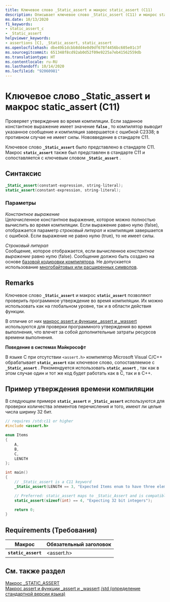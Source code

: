 ```yaml
---
title: Ключевое слово _Static_assert и макрос static_assert (C11)
description: Описывает ключевое слово _Static_assert (C11) и макрос static_assert (C11).
ms.date: 10/13/2020
f1_keywords:
- static_assert_c
- _Static_assert
helpviewer_keywords:
- assertions [C], _Static_assert, static_assert
ms.openlocfilehash: dbe49b1dcbb8dd4e0d9df678f4456bc605e01c3f
ms.sourcegitcommit: 651348f8cd92ab0d52f09e9225a7eb41562559db
ms.translationtype: HT
ms.contentlocale: ru-RU
ms.lasthandoff: 10/14/2020
ms.locfileid: "92060981"
---
```

# <a name="_static_assert-keyword-and-static_assert-macro-c11"></a>Ключевое слово _Static_assert и макрос static_assert (C11)

Проверяет утверждение во время компиляции. Если заданное константное выражение имеет значение **`false`** , то компилятор выводит указанное сообщение и компиляция завершается с ошибкой C2338; в противном случае не имеет силы. Нововведение в стандарте C11.

Ключевое слово **`_Static_assert`** было представлено в стандарте C11.
Макрос **`static_assert`** также был представлен в стандарте C11 и сопоставляется с ключевым словом **`_Static_assert`** .

## <a name="syntax"></a>Синтаксис

```C
_Static_assert(constant-expression, string-literal);
static_assert(constant-expression, string-literal);
```

### <a name="parameters"></a>Параметры

*Константное выражение*\
Целочисленное константное выражение, которое можно полностью вычислить во время компиляции. Если выражение равно нулю (false), отображается параметр *строковый литерал* и компиляция завершается с ошибкой. Если выражение не равно нулю (true), то не имеет силы.

*Строковый литерал*\
Сообщение, которое отображается, если вычисленное *константное выражение* равно нулю (false). Сообщение должно быть создано на основе [базовой кодировки компилятора](../c-language/ascii-character-set.md). Не допускается использование [многобайтовых или расширенных символов](../c-language/multibyte-and-wide-characters.md).

## <a name="remarks"></a>Remarks

Ключевое слово **`_Static_assert`** и макрос **`static_assert`** позволяют проверить программное утверждение во время компиляции. Их можно использовать как на глобальном уровне, так и в области действия функции.

В отличие от них [макрос assert и функции _assert и _wassert](../c-runtime-library/reference/assert-macro-assert-wassert.md) используются для проверки программного утверждения во время выполнения, что влечет за собой дополнительные затраты ресурсов времени выполнения.

**Поведение в системах Майкрософт**

В языке C при отсутствии `<assert.h>` компилятор Microsoft Visual C/C++ обрабатывает **`static_assert`** как ключевое слово, сопоставляемое с **`_Static_assert`** . Рекомендуется использовать **`static_assert`** , так как в этом случае один и тот же код будет работать как в C, так и в C++.

## <a name="example-of-a-compile-time-assert"></a>Пример утверждения времени компиляции

В следующем примере **`static_assert`** и **`_Static_assert`** используются для проверки количества элементов перечисления и того, имеют ли целые числа ширину 32 бит.

```C
// requires /std:c11 or higher
#include <assert.h>

enum Items
{
    A,
    B,
    C,
    LENGTH
};

int main()
{
    // _Static_assert is a C11 keyword
    _Static_assert(LENGTH == 3, "Expected Items enum to have three elements");

    // Preferred: static_assert maps to _Static_Assert and is compatible with C++
    static_assert(sizeof(int) == 4, "Expecting 32 bit integers"); 

    return 0;
}
```

## <a name="requirements"></a>Requirements (Требования)

|Макрос|Обязательный заголовок|
|-------------|---------------------|
|**`static_assert`**|\<assert.h>|

## <a name="see-also"></a>См. также раздел

[Макрос _STATIC_ASSERT](../c-runtime-library/reference/static-assert-macro.md)\
[Макрос assert и функции _assert и _wassert](../c-runtime-library/reference/assert-macro-assert-wassert.md)
[/std (определение стандартной версии языка)](../build/reference/std-specify-language-standard-version.md)